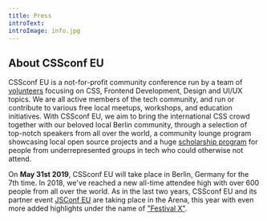 ```yaml
---
title: Press
introText:
introImage: info.jpg
---
```


## About CSSconf EU

CSSconf EU is a not-for-profit community conference run by a team of [volunteers](/team/) focusing on CSS, Frontend Development, Design and UI/UX topics. We are all active members of the tech community, and run or contribute to various free local meetups, workshops, and education initiatives. With CSSconf EU, we aim to bring the international CSS crowd together with our beloved local Berlin community, through a selection of top-notch speakers from all over the world, a community lounge program showcasing local open source projects and a huge [scholarship program](/scholarships/) for people from underrepresented groups in tech who could otherwise not attend.

On **May 31st 2019**, CSSconf EU will take place in Berlin, Germany for the 7th time. In 2018, we've reached a new all-time attendee high with over 600 people from all over the world. As in the last two years, CSSconf EU and its partner event [JSConf EU](https://2019.jsconf.eu/) are taking place in the Arena, this year with even more added highlights under the name of ["Festival X"](https://2019.jsconf.eu/x/).

